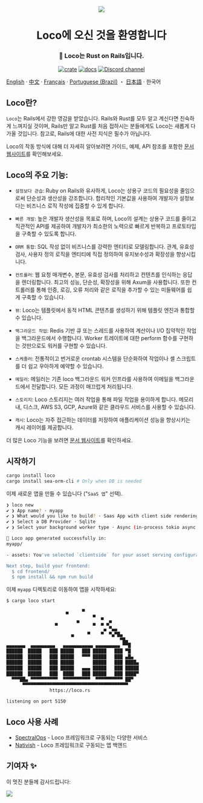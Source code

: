  <div align="center">

   <img src="https://github.com/loco-rs/loco/assets/83390/992d215a-3cd3-42ee-a1c7-de9fd25a5bac"/>

   <h1>Loco에 오신 것을 환영합니다</h1>

   <h3>
   🚂 Loco는 Rust on Rails입니다.
   </h3>

   [![crate](https://img.shields.io/crates/v/loco-rs.svg)](https://crates.io/crates/loco-rs)
   [![docs](https://docs.rs/loco-rs/badge.svg)](https://docs.rs/loco-rs)
   [![Discord channel](https://img.shields.io/badge/discord-Join-us)](https://discord.gg/fTvyBzwKS8)

 </div>

[English](./README.md) · [中文](./README-zh_CN.md) · [Français](./README.fr.md) · [Portuguese (Brazil)](./README-pt_BR.md) ・ [日本語](./README.ja.md) · 한국어


## Loco란?
`Loco`는 Rails에서 강한 영감을 받았습니다. Rails와 Rust를 모두 알고 계신다면 친숙하게 느껴지실 것이며, Rails만 알고 Rust를 처음 접하시는 분들에게도 Loco는 새롭게 다가올 것입니다. 참고로, Rails에 대한 사전 지식은 필수가 아닙니다.

Loco의 작동 방식에 대해 더 자세히 알아보려면 가이드, 예제, API 참조를 포함한 [문서 웹사이트](https://loco.rs)를 확인해보세요.

## Loco의 주요 기능:

* `설정보다 관습`: Ruby on Rails와 유사하게, Loco는 상용구 코드의 필요성을 줄임으로써 단순성과 생산성을 강조합니다. 합리적인 기본값을 사용하여 개발자가 설정보다는 비즈니스 로직 작성에 집중할 수 있게 합니다.

* `빠른 개발`: 높은 개발자 생산성을 목표로 하며, Loco의 설계는 상용구 코드를 줄이고 직관적인 API를 제공하여 개발자가 최소한의 노력으로 빠르게 반복하고 프로토타입을 구축할 수 있도록 합니다.

* `ORM 통합`: SQL 작성 없이 비즈니스를 강력한 엔티티로 모델링합니다. 관계, 유효성 검사, 사용자 정의 로직을 엔티티에 직접 정의하여 유지보수성과 확장성을 향상시킵니다.

* `컨트롤러`: 웹 요청 매개변수, 본문, 유효성 검사를 처리하고 컨텐츠를 인식하는 응답을 렌더링합니다. 최고의 성능, 단순성, 확장성을 위해 Axum을 사용합니다. 또한 컨트롤러를 통해 인증, 로깅, 오류 처리와 같은 로직을 추가할 수 있는 미들웨어를 쉽게 구축할 수 있습니다.

* `뷰`: Loco는 템플릿에서 동적 HTML 콘텐츠를 생성하기 위해 템플릿 엔진과 통합할 수 있습니다.

* `백그라운드 작업`: Redis 기반 큐 또는 스레드를 사용하여 계산이나 I/O 집약적인 작업을 백그라운드에서 수행합니다. Worker 트레이트에 대한 perform 함수를 구현하는 것만으로도 워커를 구현할 수 있습니다.

* `스케줄러`: 전통적이고 번거로운 crontab 시스템을 단순화하여 작업이나 셸 스크립트를 더 쉽고 우아하게 예약할 수 있습니다.

* `메일러`: 메일러는 기존 loco 백그라운드 워커 인프라를 사용하여 이메일을 백그라운드에서 전달합니다. 모든 과정이 매끄럽게 처리됩니다.

* `스토리지`: Loco 스토리지는 여러 작업을 통해 파일 작업을 용이하게 합니다. 메모리 내, 디스크, AWS S3, GCP, Azure와 같은 클라우드 서비스를 사용할 수 있습니다.

* `캐시`: Loco는 자주 접근하는 데이터를 저장하여 애플리케이션 성능을 향상시키는 캐시 레이어를 제공합니다.

더 많은 Loco 기능을 보려면 [문서 웹사이트](https://loco.rs/docs/getting-started/tour/)를 확인하세요.


## 시작하기
<!-- <snip id="quick-installation-command" inject_from="yaml" template="sh"> -->
```sh
cargo install loco
cargo install sea-orm-cli # Only when DB is needed
```
<!-- </snip> -->

이제 새로운 앱을 만들 수 있습니다 ("`SaaS 앱`" 선택).


<!-- <snip id="loco-cli-new-from-template" inject_from="yaml" template="sh"> -->
```sh
❯ loco new
✔ ❯ App name? · myapp
✔ ❯ What would you like to build? · Saas App with client side rendering
✔ ❯ Select a DB Provider · Sqlite
✔ ❯ Select your background worker type · Async (in-process tokio async tasks)

🚂 Loco app generated successfully in:
myapp/

- assets: You've selected `clientside` for your asset serving configuration.

Next step, build your frontend:
  $ cd frontend/
  $ npm install && npm run build
```
<!-- </snip> -->

이제 `myapp` 디렉토리로 이동하여 앱을 시작하세요:

<!-- <snip id="starting-the-server-command-with-output" inject_from="yaml" template="sh"> -->
```sh
$ cargo loco start

                      ▄     ▀
                                ▀  ▄
                  ▄       ▀     ▄  ▄ ▄▀
                                    ▄ ▀▄▄
                        ▄     ▀    ▀  ▀▄▀█▄
                                          ▀█▄
▄▄▄▄▄▄▄  ▄▄▄▄▄▄▄▄▄   ▄▄▄▄▄▄▄▄▄▄▄ ▄▄▄▄▄▄▄▄▄ ▀▀█
██████  █████   ███ █████   ███ █████   ███ ▀█
██████  █████   ███ █████   ▀▀▀ █████   ███ ▄█▄
██████  █████   ███ █████       █████   ███ ████▄
██████  █████   ███ █████   ▄▄▄ █████   ███ █████
██████  █████   ███  ████   ███ █████   ███ ████▀
  ▀▀▀██▄ ▀▀▀▀▀▀▀▀▀▀  ▀▀▀▀▀▀▀▀▀▀  ▀▀▀▀▀▀▀▀▀▀ ██▀
      ▀▀▀▀▀▀▀▀▀▀▀▀▀▀▀▀▀▀▀▀▀▀▀▀▀▀▀▀▀▀▀▀▀▀▀▀▀▀▀
                https://loco.rs

listening on port 5150
```
<!-- </snip> -->

## Loco 사용 사례
+ [SpectralOps](https://spectralops.io) - Loco 프레임워크로 구동되는 다양한 서비스
+ [Nativish](https://nativi.sh) - Loco 프레임워크로 구동되는 앱 백엔드

## 기여자 ✨
이 멋진 분들께 감사드립니다:

<a href="https://github.com/loco-rs/loco/graphs/contributors">
  <img src="https://contrib.rocks/image?repo=loco-rs/loco" />
</a>
